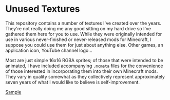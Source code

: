# Unused Textures

This repository contains a number of textures I've created over the years. They're not really doing me any good sitting on my hard drive so I've gathered them here for you to use. While they were originally intended for use in various never-finished or never-released mods for Minecraft, I suppose you could use them for just about anything else. Other games, an application icon, YouTube channel logo...

Most are just simple 16x16 RGBA sprites; of those that were intended to be animated, I have included accompanying `.mcmeta` files for the convenience of those interested in incorporating them into their own Minecraft mods. They vary in quality somewhat as they collectively represent approximately seven years of what I would like to believe is self-improvement.

[Sample](samples.png)